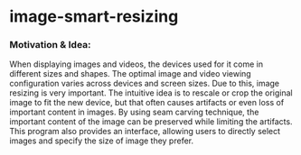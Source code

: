 # image-smart-resizing
<h3>Motivation & Idea:</h3> When displaying images and videos, the devices used for it come in different sizes and shapes. The optimal image and video viewing configuration varies across devices and screen sizes. Due to this, image resizing is very important. The intuitive idea is to rescale or crop the original image to fit the new device, but that often causes artifacts or even loss of important content in images. By using seam carving technique, the important content of the image can be preserved while limiting the artifacts.
<br>
This program also provides an interface, allowing users to directly select images and specify the size of image they prefer.
